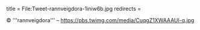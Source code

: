 title = File:Tweet-rannveigdora-1iniw6b.jpg
redirects =
>>>>

© '''rannveigdora''' – https://pbs.twimg.com/media/CuqgZ1XWAAAUl-q.jpg